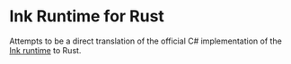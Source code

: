 # Ink Runtime for Rust

Attempts to be a direct translation of the official C# implementation of the [Ink runtime](https://github.com/inkle/ink) 
to Rust.
